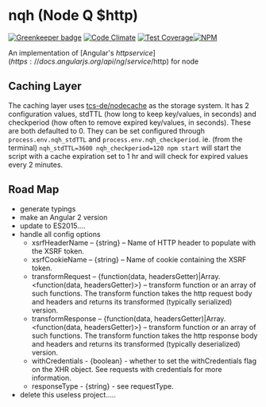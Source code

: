 nqh (Node Q $http)
===========

[![Greenkeeper badge](https://badges.greenkeeper.io/nexus-uw/nqh.svg)](https://greenkeeper.io/)
[![Code Climate](https://codeclimate.com/github/nexus-uw/nqh.png)](https://codeclimate.com/github/nexus-uw/nqh) [![Test Coverage](https://codeclimate.com/github/nexus-uw/nqh/coverage.png)](https://codeclimate.com/github/nexus-uw/nqh)[![NPM](https://nodei.co/npm/nqh.png?downloads=true&downloadRank=true&stars=true)](https://nodei.co/npm/nqh/)


An implementation of [Angular's $http service](https://docs.angularjs.org/api/ng/service/$http) for node

Caching Layer
-------------
The caching layer uses [tcs-de/nodecache](https://github.com/tcs-de/nodecache) as the storage system. It has 2 configuration values, stdTTL (how long to keep key/values, in seconds) and checkperiod (how often to remove expired key/values, in seconds). These are both defaulted to 0. They can be set configured through `process.env.nqh_stdTTL` and `process.env.nqh_checkperiod`.
  ie. (from the terminal) `nqh_stdTTL=3600 nqh_checkperiod=120 npm start` will start the script with a cache expiration set to 1 hr and will check for expired values every 2 minutes.

Road Map
--------
 - generate typings
 - make an Angular 2 version
 - update to ES2015....
 - handle all config options
    - xsrfHeaderName – {string} – Name of HTTP header to populate with the XSRF token.
    - xsrfCookieName – {string} – Name of cookie containing the XSRF token.
    - transformRequest – {function(data, headersGetter)|Array.<function(data, headersGetter)>} – transform function or an array of such functions. The transform function takes the http request body and headers and returns its transformed (typically serialized) version.
    - transformResponse – {function(data, headersGetter)|Array.<function(data, headersGetter)>} – transform function or an array of such functions. The transform function takes the http response body and headers and returns its transformed (typically deserialized) version.
    - withCredentials - {boolean} - whether to set the withCredentials flag on the XHR object. See requests with credentials for more information.
    - responseType - {string} - see requestType.
 - delete this useless project.....

